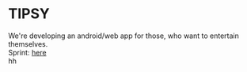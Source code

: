# TIPSY
We're developing an android/web app for those, who want to entertain themselves.<br>
Sprint: [here](https://trello.com/b/4Nee08CW/tipsy)<br/>
hh
